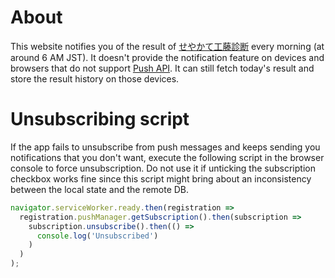 # About

This website notifies you of the result of [せやかて工藤診断](https://shindanmaker.com/735043) every morning (at around 6 AM JST). It doesn't provide the notification feature on devices and browsers that do not support [Push API](https://caniuse.com/#search=Push%20API). It can still fetch today's result and store the result history on those devices.

# Unsubscribing script

If the app fails to unsubscribe from push messages and keeps sending you notifications that you don't want, execute the following script in the browser console to force unsubscription. Do not use it if unticking the subscription checkbox works fine since this script might bring about an inconsistency between the local state and the remote DB.

```javascript
navigator.serviceWorker.ready.then(registration =>
  registration.pushManager.getSubscription().then(subscription =>
    subscription.unsubscribe().then(() =>
      console.log('Unsubscribed')
    )
  )
);
```